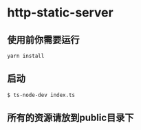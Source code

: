 # http-static-server

## 使用前你需要运行

```
yarn install
```

## 启动

```
$ ts-node-dev index.ts
```


## 所有的资源请放到public目录下
